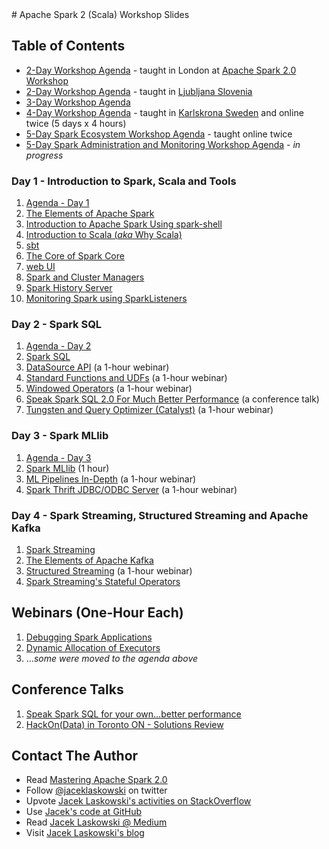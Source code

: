 <a id="toc" />
# Apache Spark 2 (Scala) Workshop Slides

## Table of Contents

* [2-Day Workshop Agenda](http://blog.jaceklaskowski.pl/spark-workshop/slides/00_agenda-2-days.html) - taught in London at [Apache Spark 2.0 Workshop](http://www.meetup.com/London-Spark-Coding-Dojo/events/233488536/)
* [2-Day Workshop Agenda](http://blog.jaceklaskowski.pl/spark-workshop/slides/00_agenda-2-days-ljubljana.html) - taught in [Ljubljana Slovenia](https://en.wikipedia.org/wiki/Ljubljana)
* [3-Day Workshop Agenda](http://blog.jaceklaskowski.pl/spark-workshop/slides/00_agenda.html)
* [4-Day Workshop Agenda](http://blog.jaceklaskowski.pl/spark-workshop/slides/00_agenda-4-days.html) - taught in [Karlskrona Sweden](https://en.wikipedia.org/wiki/Karlskrona) and online twice (5 days x 4 hours)
* [5-Day Spark Ecosystem Workshop Agenda](http://blog.jaceklaskowski.pl/spark-workshop/slides/00_agenda-5-days-Spark-Ecosystem.html) - taught online twice
* [5-Day Spark Administration and Monitoring Workshop Agenda](http://blog.jaceklaskowski.pl/spark-workshop/slides/00_agenda-5-days-Spark-Administration-Monitoring.html) - *in progress*

### Day 1 - Introduction to Spark, Scala and Tools

1. [Agenda - Day 1](http://blog.jaceklaskowski.pl/spark-workshop/slides/01_agenda.html)
1. [The Elements of Apache Spark](http://blog.jaceklaskowski.pl/spark-workshop/slides/01_introduction-to-spark.html)
1. [Introduction to Apache Spark Using spark-shell](http://blog.jaceklaskowski.pl/spark-workshop/slides/01_Spark-Intro-Using-Spark-Shell.html)
1. [Introduction to Scala (_aka_ Why Scala)](http://blog.jaceklaskowski.pl/spark-workshop/slides/02_scala.html)
1. [sbt](http://blog.jaceklaskowski.pl/spark-workshop/slides/02_sbt.html)
1. [The Core of Spark Core](http://blog.jaceklaskowski.pl/spark-workshop/slides/01_spark-core.html)
1. [web UI](http://blog.jaceklaskowski.pl/spark-workshop/slides/01_webui.html)
1. [Spark and Cluster Managers](http://blog.jaceklaskowski.pl/spark-workshop/slides/11_SparkCore-Cluster-Managers.html)
1. [Spark History Server](http://blog.jaceklaskowski.pl/spark-workshop/slides/12_SparkCore-Spark-History-Server.html)
1. [Monitoring Spark using SparkListeners](http://blog.jaceklaskowski.pl/spark-workshop/slides/08_Monitoring_using_SparkListeners.html)

### Day 2 - Spark SQL

1. [Agenda - Day 2](http://blog.jaceklaskowski.pl/spark-workshop/slides/02_agenda.html)
1. [Spark SQL](http://blog.jaceklaskowski.pl/spark-workshop/slides/02_spark_sql.html)
1. [DataSource API](http://blog.jaceklaskowski.pl/spark-workshop/slides/01_datasource.html) (a 1-hour webinar)
1. [Standard Functions and UDFs](http://blog.jaceklaskowski.pl/spark-workshop/slides/03_udfs.html) (a 1-hour webinar)
1. [Windowed Operators](http://blog.jaceklaskowski.pl/spark-workshop/slides/06_spark_sql_windowed_operators.html) (a 1-hour webinar)
1. [Speak Spark SQL 2.0 For Much Better Performance](http://blog.jaceklaskowski.pl/spark-workshop/slides/speak-spark-sql-for-better-performance.html) (a conference talk)
1. [Tungsten and Query Optimizer (Catalyst)](http://blog.jaceklaskowski.pl/spark-workshop/slides/05_sql_catalyst-optimizer-tungsten.html) (a 1-hour webinar)

### Day 3 - Spark MLlib

1. [Agenda - Day 3](http://blog.jaceklaskowski.pl/spark-workshop/slides/03_agenda.html)
1. [Spark MLlib](http://blog.jaceklaskowski.pl/spark-workshop/slides/03_spark_mllib.html) (1 hour)
1. [ML Pipelines In-Depth](http://blog.jaceklaskowski.pl/spark-workshop/slides/04_mllib_ml-pipelines.html) (a 1-hour webinar)
1. [Spark Thrift JDBC/ODBC Server](http://blog.jaceklaskowski.pl/spark-workshop/slides/09_SparkSQL-Spark-Thrift-Server.html) (a 1-hour webinar)

### Day 4 - Spark Streaming, Structured Streaming and Apache Kafka

1. [Spark Streaming](http://blog.jaceklaskowski.pl/spark-workshop/slides/04_SparkStreaming-Introduction.html)
1. [The Elements of Apache Kafka](http://blog.jaceklaskowski.pl/spark-workshop/slides/04_Apache-Kafka.html)
1. [Structured Streaming](http://blog.jaceklaskowski.pl/spark-workshop/slides/10_SparkSQL-Structured_Streaming.html) (a 1-hour webinar)
1. [Spark Streaming's Stateful Operators](http://blog.jaceklaskowski.pl/spark-workshop/slides/04_SparkStreaming-Stateful-Operators.html)

## Webinars (One-Hour Each)

1. [Debugging Spark Applications](http://blog.jaceklaskowski.pl/spark-workshop/slides/02_debugging-spark.html)
1. [Dynamic Allocation of Executors](http://blog.jaceklaskowski.pl/spark-workshop/slides/07_Spark-Core-Dynamic-Allocation-Of-Executors.html)
1. ..._some were moved to the agenda above_

## Conference Talks

1. [Speak Spark SQL for your own...better performance](http://blog.jaceklaskowski.pl/spark-workshop/slides/speak-spark-sql-for-better-performance.html)
2. [HackOn(Data) in Toronto ON - Solutions Review](http://blog.jaceklaskowski.pl/spark-workshop/slides/hackondata-solutions-review.html)

## Contact The Author

* Read [Mastering Apache Spark 2.0](https://bit.ly/mastering-apache-spark)
* Follow [@jaceklaskowski](https://twitter.com/jaceklaskowski) on twitter
* Upvote [Jacek Laskowski's activities on StackOverflow](http://stackoverflow.com/users/1305344/jacek-laskowski)
* Use [Jacek's code at GitHub](https://github.com/jaceklaskowski)
* Read [Jacek Laskowski @ Medium](https://medium.com/@jaceklaskowski)
* Visit [Jacek Laskowski's blog](https://blog.jaceklaskowski.pl)
